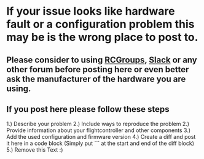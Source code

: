 # If your issue looks like hardware fault or a configuration problem this may be is the wrong place to post to.
## Please consider to using [RCGroups](rcgroups.com/forums/showthread.php?t=2464844), [Slack](slack.betaflight.tech) or any other forum before posting here or even better ask the manufacturer of the hardware you are using.

## If you post here please follow these steps
1.) Describe your problem
2.) Include ways to reproduce the problem
2.) Provide information about your flightcontroller and other components
3.) Add the used configuration and firmware version
4.) Create a diff and post it here in a code block (Simply put \`\`\` at the start and end of the diff block)
5.) Remove this Text :)
